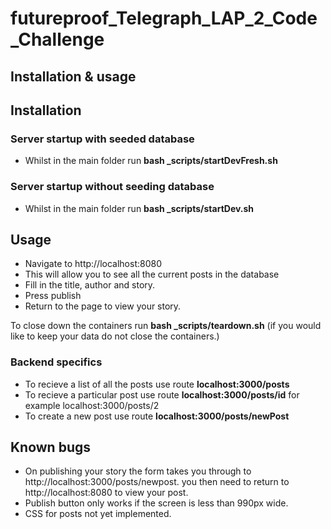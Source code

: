 # futureproof_Telegraph_LAP_2_Code_Challenge

## Installation & usage

## Installation

### Server startup with seeded database

* Whilst in the main folder run **bash _scripts/startDevFresh.sh**

### Server startup without seeding database

* Whilst in the main folder run **bash _scripts/startDev.sh**


## Usage

* Navigate to http://localhost:8080
* This will allow you to see all the current posts in the database
* Fill in the title, author and story.
* Press publish
* Return to the page to view your story.

To close down the containers run **bash _scripts/teardown.sh** (if you would like to keep your data do not close the containers.)



### Backend specifics

* To recieve a list of all the posts use route **localhost:3000/posts**
* To recieve a particular post use route **localhost:3000/posts/id** for example localhost:3000/posts/2
* To create a new post use route **localhost:3000/posts/newPost**


## Known bugs

* On publishing your story the form takes you through to http://localhost:3000/posts/newpost. you then need to return to http://localhost:8080 to view your post.
* Publish button only works if the screen is less than  990px wide.
* CSS for posts not yet implemented.